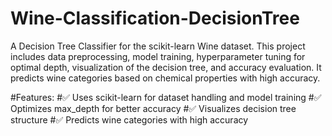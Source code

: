 # Wine-Classification-DecisionTree
A Decision Tree Classifier for the scikit-learn Wine dataset. This project includes data preprocessing, model training, hyperparameter tuning for optimal depth, visualization of the decision tree, and accuracy evaluation. It predicts wine categories based on chemical properties with high accuracy. 

#Features:
#✅ Uses scikit-learn for dataset handling and model training
#✅ Optimizes max_depth for better accuracy
#✅ Visualizes decision tree structure
#✅ Predicts wine categories with high accuracy

